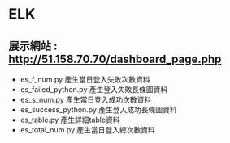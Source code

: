 # ELK
## 展示網站 : http://51.158.70.70/dashboard_page.php

- es_f_num.py 產生當日登入失敗次數資料
- es_failed_python.py 產生登入失敗長條圖資料
- es_s_num.py 產生當日登入成功次數資料
- es_success_python.py 產生登入成功長條圖資料
- es_table.py 產生詳細table資料
- es_total_num.py 產生當日登入總次數資料
